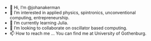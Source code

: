 - 👋 Hi, I’m @johanakerman
- 👀 I’m interested in applied physics, spintronics, unconventional computing, entrepreneurship.
- 🌱 I’m currently learning Julia.
- 💞️ I’m looking to collaborate on oscillator based computing.
- 📫 How to reach me ... You can find me at University of Gothenburg. 

<!---
johanakerman/johanakerman is a ✨ special ✨ repository because its `README.md` (this file) appears on your GitHub profile.
You can click the Preview link to take a look at your changes.
--->
